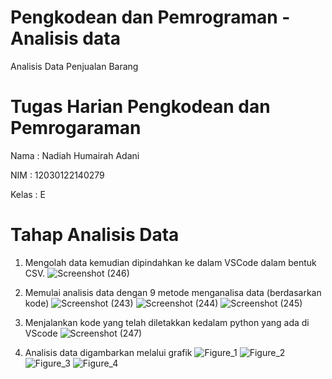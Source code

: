 # Pengkodean dan Pemrograman - Analisis data
Analisis Data Penjualan Barang

# Tugas Harian Pengkodean dan Pemrogaraman
Nama : Nadiah Humairah Adani

NIM : 12030122140279

Kelas : E

# Tahap Analisis Data
1. Mengolah data kemudian dipindahkan ke dalam VSCode dalam bentuk CSV.
![Screenshot (246)](https://github.com/NadiahHumairahAdani/AnalisisDataPenjualanBarang/assets/167257717/ca1ebc28-b2fc-47f3-8b54-36fead192163)

2. Memulai analisis data dengan 9 metode menganalisa data (berdasarkan kode)
![Screenshot (243)](https://github.com/NadiahHumairahAdani/AnalisisDataPenjualanBarang/assets/167257717/25a0877a-136e-4e20-b80f-2875fe700fcc)
![Screenshot (244)](https://github.com/NadiahHumairahAdani/AnalisisDataPenjualanBarang/assets/167257717/2a0274e7-d257-41fd-becf-40749e206ebc)
![Screenshot (245)](https://github.com/NadiahHumairahAdani/AnalisisDataPenjualanBarang/assets/167257717/feea24fb-25c1-4448-9b6a-92229b551f82)

3. Menjalankan kode yang telah diletakkan kedalam python yang ada di VScode
![Screenshot (247)](https://github.com/NadiahHumairahAdani/AnalisisDataPenjualanBarang/assets/167257717/6c8366fc-25e3-4988-8085-6299b4f725ab)

4. Analisis data digambarkan melalui grafik
![Figure_1](https://github.com/NadiahHumairahAdani/AnalisisDataPenjualanBarang/assets/167257717/52c69ce7-bc8c-464e-82c8-03d3e6411adc)
![Figure_2](https://github.com/NadiahHumairahAdani/AnalisisDataPenjualanBarang/assets/167257717/df4bd4bf-220d-447b-89f7-e00bf95f6b98)
![Figure_3](https://github.com/NadiahHumairahAdani/AnalisisDataPenjualanBarang/assets/167257717/319e6be4-c60b-495b-88ea-36616ebee580)
![Figure_4](https://github.com/NadiahHumairahAdani/AnalisisDataPenjualanBarang/assets/167257717/e453ab47-35e6-4a72-932f-ed7c67d15a59)
